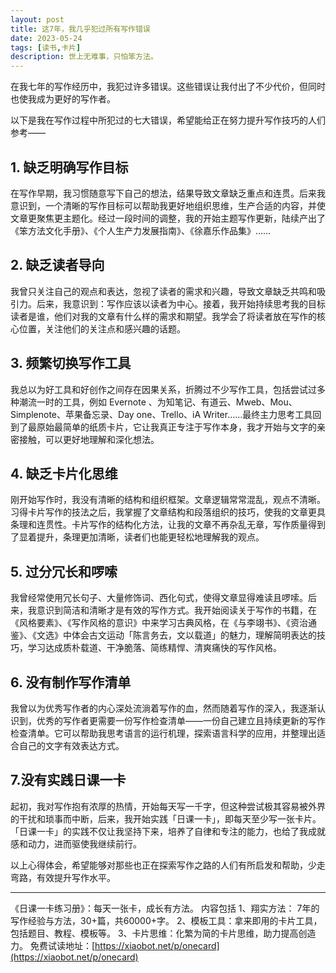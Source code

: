 ```yaml
---
layout: post
title: 这7年，我几乎犯过所有写作错误
date: 2023-05-24
tags: [读书,卡片]
description: 世上无难事，只怕笨方法。
---
```



在我七年的写作经历中，我犯过许多错误。这些错误让我付出了不少代价，但同时也使我成为更好的写作者。

以下是我在写作过程中所犯过的七大错误，希望能给正在努力提升写作技巧的人们参考——

## 1. 缺乏明确写作目标

在写作早期，我习惯随意写下自己的想法，结果导致文章缺乏重点和连贯。后来我意识到，一个清晰的写作目标可以帮助我更好地组织思维，生产合适的内容，并使文章更聚焦更主题化。经过一段时间的调整，我的开始主题写作更新，陆续产出了《笨方法文化手册》、《个人生产力发展指南》、《徐嘉乐作品集》……

## 2. 缺乏读者导向

我曾只关注自己的观点和表达，忽视了读者的需求和兴趣，导致文章缺乏共鸣和吸引力。后来，我意识到：写作应该以读者为中心。接着，我开始持续思考我的目标读者是谁，他们对我的文章有什么样的需求和期望。我学会了将读者放在写作的核心位置，关注他们的关注点和感兴趣的话题。

## 3. 频繁切换写作工具

我总以为好工具和好创作之间存在因果关系，折腾过不少写作工具，包括尝试过多种潮流一时的工具，例如 Evernote 、为知笔记、有道云、Mweb、Mou、Simplenote、苹果备忘录、Day one、Trello、iA Writer……最终主力思考工具回到了最原始最简单的纸质卡片，它让我真正专注于写作本身，我才开始与文字的亲密接触，可以更好地理解和深化想法。

## 4. 缺乏卡片化思维

刚开始写作时，我没有清晰的结构和组织框架。文章逻辑常常混乱，观点不清晰。习得卡片写作的技法之后，我掌握了文章结构和段落组织的技巧，使我的文章更具条理和连贯性。卡片写作的结构化方法，让我的文章不再杂乱无章，写作质量得到了显着提升，条理更加清晰，读者们也能更轻松地理解我的观点。

## 5. 过分冗长和啰嗦

我曾经常使用冗长句子、大量修饰词、西化句式，使得文章显得难读且啰嗦。后来，我意识到简洁和清晰才是有效的写作方式。我开始阅读关于写作的书籍，在《风格要素》、《写作风格的意识》中来学习古典风格，在《与李翊书》、《资治通鉴》、《文选》中体会古文运动「陈言务去，文以载道」的魅力，理解简明表达的技巧，学习达成质朴载道、干净脆落、简练精悍、清爽痛快的写作风格。

## 6. 没有制作写作清单

我曾以为优秀写作者的内心深处流淌着写作的血，然而随着写作的深入，我逐渐认识到，优秀的写作者更需要一份写作检查清单——一份自己建立且持续更新的写作检查清单。它可以帮助我思考语言的运行机理，探索语言科学的应用，并整理出适合自己的文字有效表达方式。

## 7.没有实践日课一卡

起初，我对写作抱有浓厚的热情，开始每天写一千字，但这种尝试极其容易被外界的干扰和琐事而中断，后来，我开始实践「日课一卡」，即每天至少写一张卡片。「日课一卡」的实践不仅让我坚持下来，培养了自律和专注的能力，也给了我成就感和动力，进而驱使我继续前行。

以上心得体会，希望能够对那些也正在探索写作之路的人们有所启发和帮助，少走弯路，有效提升写作水平。

-----

《日课一卡练习册》：每天一张卡，成长有方法。
内容包括
1、翔实方法： 7年的写作经验与方法，30+篇，共60000+字。
2、模板工具：拿来即用的卡片工具，包括题目、教程、模板等。
3、卡片思维：化繁为简的卡片思维，助力提高创造力。
免费试读地址：[https://xiaobot.net/p/onecard](https://xiaobot.net/p/onecard)

